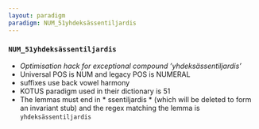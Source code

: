 ```yaml
---
layout: paradigm
paradigm: NUM_51yhdeksässentiljardis
---
```

### ` NUM_51yhdeksässentiljardis `

* _Optimisation hack for exceptional compound ’yhdeksässentiljardis’_
* Universal POS is NUM and legacy POS is NUMERAL
* suffixes use back vowel harmony
* KOTUS paradigm used in their dictionary is 51
* The lemmas must end in * ssentiljardis * (which will be deleted to form an invariant stub) and the regex matching the lemma is ` yhdeksässentiljardis `

